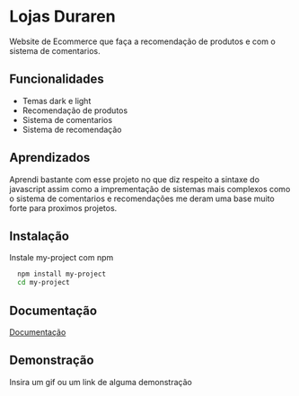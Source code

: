 
# Lojas Duraren

Website de Ecommerce que faça a recomendação de produtos e com o sistema de comentarios. 


## Funcionalidades

- Temas dark e light
- Recomendação de produtos 
- Sistema de comentarios
- Sistema de recomendação


## Aprendizados

Aprendi bastante com esse projeto no que diz respeito a sintaxe do javascript assim como a imprementação de sistemas mais complexos como o sistema de comentarios e recomendações me deram uma base muito forte para proximos projetos.


## Instalação

Instale my-project com npm

```bash
  npm install my-project
  cd my-project
```
    
## Documentação

[Documentação](https://link-da-documentação)


## Demonstração

Insira um gif ou um link de alguma demonstração

